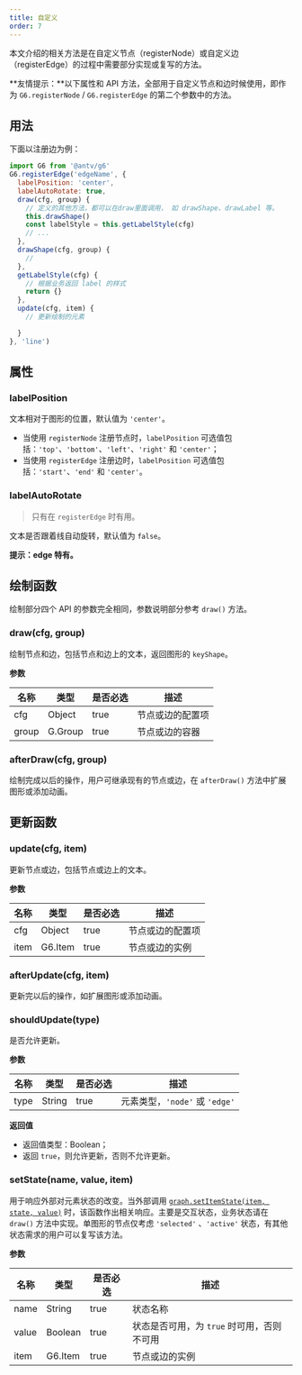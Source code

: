 ```yaml
---
title: 自定义
order: 7
---
```


本文介绍的相关方法是在自定义节点（registerNode）或自定义边（registerEdge）的过程中需要部分实现或复写的方法。

**友情提示：**以下属性和 API 方法，全部用于自定义节点和边时候使用，即作为 `G6.registerNode` / `G6.registerEdge` 的第二个参数中的方法。

## 用法
下面以注册边为例：
```javascript
import G6 from '@antv/g6'
G6.registerEdge('edgeName', {
  labelPosition: 'center',
  labelAutoRotate: true,
  draw(cfg, group) {
    // 定义的其他方法，都可以在draw里面调用， 如 drawShape、drawLabel 等。
    this.drawShape()
    const labelStyle = this.getLabelStyle(cfg)
    // ...
  },
  drawShape(cfg, group) {
    // 
  },
  getLabelStyle(cfg) {
    // 根据业务返回 label 的样式
    return {}
  },
  update(cfg, item) {
    // 更新绘制的元素

  }
}, 'line')
```

## 属性

### labelPosition
文本相对于图形的位置，默认值为 `'center'`。

- 当使用 `registerNode` 注册节点时，`labelPosition` 可选值包括：`'top'`、`'bottom'`、`'left'`、`'right'` 和 `'center'`；
- 当使用 `registerEdge` 注册边时，`labelPosition` 可选值包括：`'start'`、`'end'` 和 `'center'`。

### labelAutoRotate
> 只有在 `registerEdge` 时有用。

文本是否跟着线自动旋转，默认值为 `false`。

**提示：edge 特有。**

## 绘制函数
绘制部分四个 API 的参数完全相同，参数说明部分参考 `draw()` 方法。

### draw(cfg, group)
绘制节点和边，包括节点和边上的文本，返回图形的 `keyShape`。

**参数**

| 名称 | 类型 | 是否必选 | 描述 |
| --- | --- | --- | --- |
| cfg | Object | true | 节点或边的配置项 |
| group | G.Group | true | 节点或边的容器 |

### afterDraw(cfg, group)
绘制完成以后的操作，用户可继承现有的节点或边，在 `afterDraw()` 方法中扩展图形或添加动画。

## 更新函数

### update(cfg, item)
更新节点或边，包括节点或边上的文本。

**参数**

| 名称 | 类型 | 是否必选 | 描述 |
| --- | --- | --- | --- |
| cfg | Object | true | 节点或边的配置项 |
| item | G6.Item | true | 节点或边的实例 |

### afterUpdate(cfg, item)
更新完以后的操作，如扩展图形或添加动画。

### shouldUpdate(type)
是否允许更新。

**参数**

| 名称 | 类型 | 是否必选 | 描述 |
| --- | --- | --- | --- |
| type | String | true | 元素类型，`'node'` 或 `'edge'` |

**返回值**

- 返回值类型：Boolean；
- 返回 `true`，则允许更新，否则不允许更新。

### setState(name, value, item)
用于响应外部对元素状态的改变。当外部调用 [`graph.setItemState(item, state, value)`](/zh/docs/api/Graph/#setitemstateitem-state-enabled) 时，该函数作出相关响应。主要是交互状态，业务状态请在 `draw()` 方法中实现。单图形的节点仅考虑 `'selected'` 、`'active'` 状态，有其他状态需求的用户可以复写该方法。

**参数**

| 名称 | 类型 | 是否必选 | 描述 |
| --- | --- | --- | --- |
| name | String | true | 状态名称 |
| value | Boolean | true | 状态是否可用，为 `true` 时可用，否则不可用 |
| item | G6.Item | true | 节点或边的实例 |
